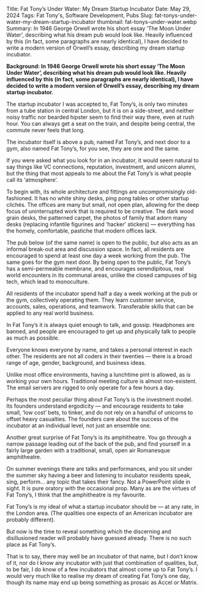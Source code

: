 Title: Fat Tony’s Under Water: My Dream Startup Incubator
Date: May 29, 2024
Tags: Fat Tony's, Software Development, Pubs
Slug: fat-tonys-under-water-my-dream-startup-incubator
thumbnail: fat-tonys-under-water.webp
Summary: In 1946 George Orwell wrote his short essay ‘The Moon Under Water’, describing what his dream pub would look like. Heavily influenced by this (in fact, some paragraphs are nearly identical), I have decided to write a modern version of Orwell’s essay, describing my dream startup incubator.

**Background: In 1946 George Orwell wrote his short essay ‘The Moon Under Water’, describing what his dream pub would look like. Heavily influenced by this (in fact, some paragraphs are nearly identical), I have decided to write a modern version of Orwell’s essay, describing my dream startup incubator.**

The startup incubator I was accepted to, Fat Tony’s, is only two minutes from a tube station in central London, but it is on a side-street, and neither noisy traffic nor bearded hipster seem to find their way there, even at rush hour. You can always get a seat on the train, and despite being central, the commute never feels that long.

The incubator itself is above a pub, named Fat Tony’s, and next door to a gym, also named Fat Tony’s, for you see, they are one and the same.

If you were asked what you look for in an incubator, it would seem natural to say things like VC connections, reputation, investment, and unicorn alumni, but the thing that most appeals to me about the Fat Tony’s is what people call its ‘atmosphere’.

To begin with, its whole architecture and fittings are uncompromisingly old-fashioned. It has no white shiny desks, ping pong tables or other startup clichés. The offices are many but small, not open plan, allowing for the deep focus of uninterrupted work that is required to be creative. The dark wood grain desks, the patterned carpet, the photos of family that adorn many desks (replacing infantile figurines and ‘hacker’ stickers) — everything has the homely, comfortable, pastiche that modern offices lack.

The pub below (of the same name) is open to the public, but also acts as an informal break-out area and discussion space. In fact, all residents are encouraged to spend at least one day a week working from the pub. The same goes for the gym next door. By being open to the public, Fat Tony’s has a semi-permeable membrane, and encourages serendipitous, real world encounters in its communal areas, unlike the closed campuses of big tech, which lead to monoculture.

All residents of the incubator spend half a day a week working at the pub or the gym, collectively operating them. They learn customer service, accounts, sales, operations, and teamwork. Transferable skills that can be applied to any real world business.

In Fat Tony’s it is always quiet enough to talk, and gossip. Headphones are banned, and people are encouraged to get up and physically talk to people as much as possible.

Everyone knows everyone by name, and takes a personal interest in each other. The residents are not all coders in their twenties — there is a broad range of age, gender, background, and business ideas.

Unlike most office environments, having a lunchtime pint is allowed, as is working your own hours. Traditional meeting culture is almost non-existent. The email servers are rigged to only operate for a few hours a day.

Perhaps the most peculiar thing about Fat Tony’s is the investment model. Its founders understand ergodicity — and encourage residents to take small, ‘low cost’ bets, to tinker, and do not rely on a handful of unicorns to offset heavy casualties. The founders care about the success of the incubator at an individual level, not just an ensemble one.

Another great surprise of Fat Tony’s is its amphitheatre. You go through a narrow passage leading out of the back of the pub, and find yourself in a fairly large garden with a traditional, small, open air Romanesque amphitheatre.

On summer evenings there are talks and performances, and you sit under the summer sky having a beer and listening to incubator residents speak, sing, perform… any topic that takes their fancy. Not a PowerPoint slide in sight. It is pure oratory with the occasional prop. Many as are the virtues of Fat Tony’s, I think that the amphitheatre is my favourite.

Fat Tony’s is my ideal of what a startup incubator should be — at any rate, in the London area. (The qualities one expects of an American incubator are probably different).

But now is the time to reveal something which the discerning and disillusioned reader will probably have guessed already. There is no such place as Fat Tony’s.

That is to say, there may well be an incubator of that name, but I don’t know of it, nor do I know any incubator with just that combination of qualities, but, to be fair, I do know of a few incubators that almost come up to Fat Tony’s. I would very much like to realise my dream of creating Fat Tony’s one day, though its name may end up being something as prosaic as Accel or Matrix.